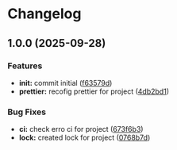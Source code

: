 # Changelog

## 1.0.0 (2025-09-28)


### Features

* **init:** commit initial ([f63579d](https://github.com/t8ngs/show-screen-errors/commit/f63579d6e332714a7549b21309d97df4bfb73c73))
* **prettier:** recofig prettier for project ([4db2bd1](https://github.com/t8ngs/show-screen-errors/commit/4db2bd1307250883cb5508d2a2c2c44a25eb54ec))


### Bug Fixes

* **ci:** check erro ci for project ([673f6b3](https://github.com/t8ngs/show-screen-errors/commit/673f6b3abf06a2e32406c51c0f297bd5cda2e84f))
* **lock:** created lock for project ([0768b7d](https://github.com/t8ngs/show-screen-errors/commit/0768b7d8d737a8b1dc5423c28c1a7a29744f6b8b))
